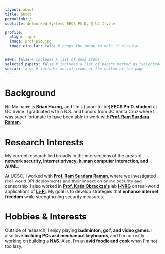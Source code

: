 ```yaml
---
layout: about
title: about
permalink: /
subtitle: Networked Systems EECS Ph.D. @ UC Irvine

profile:
  align: right
  image: prof_pic.jpg
  image_circular: false # crops the image to make it circular


news: false # includes a list of news items
selected_papers: false # includes a list of papers marked as "selected={true}"
social: false # includes social icons at the bottom of the page
---
```


# Background
Hi! My name is **Brian Huang**, and I’m a (soon-to-be) **EECS Ph.D. student** at UC Irvine. I graduated with a B.S. and honors from UC Santa Cruz where I was super fortunate to have been able to work with [**Prof. Ram Sundara Raman**](https://ramakrishnansr.com/).

# Research Interests
My current research lied broadly in the intersections of the areas of **network security, internet privacy, human computer interaction, and AI/ML**. 

At UCSC, I worked with [**Prof. Ram Sundara Raman**](https://ramakrishnansr.com/), where we investigated real-world DPI deployments and their impact on online security and censorship. I also worked in [**Prof. Katia Obrackza's**](https://cider.ucsc.edu/people/katia-obraczka/) lab [**i-NRG**](https://inrg.engineering.ucsc.edu/) on real-world applications of [**Li-Fi**](https://lightlinks.co/). My goal is to develop strategies that **enhance internet freedom** while strengthening security measures.

# Hobbies & Interests
Outside of research, I enjoy playing **badminton, golf, and video games**. I also love **building PCs and mechanical keyboards**, and I’m currently working on building a **NAS**. Also, I’m an **avid foodie and cook** when I'm not too lazy.
